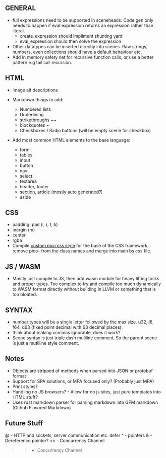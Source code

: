 ## GENERAL
- full expressions need to be supported in sceneheads. Code gen only needs to happen if eval expression returns an expression rather than literal.
  - create_expression should impliment shunting yard
  - eval_expression should then solve the expression
- Other datatypes can be inserted directly into scenes. Raw strings, numbers, even collections should have a default behaviour etc.
- Add in memory safety net for recursive function calls, or use a better pattern e.g tail call recursion.

## HTML
- Image alt descriptions
- Markdown things to add:
  - Numbered lists
  - Underlining
  - strikethroughs ~~
  - blockquotes ~
  - Checkboxes / Radio buttons (will be empty scene for checkbox)

- Add most common HTML elements to the base language:
  - form
  - tables
  - input
  - button
  - nav
  - select
  - textarea
  - header, footer
  - section, article (mostly auto generated?)
  - aside

## CSS
- padding: pad (l, r, t, b)
- margin (m)
- center
- rgba
- Compile [custom pico css style](https://picocss.com/docs/sass) for the base of the CSS framework, remove pico- from the class names and merge into main bs css file.

## JS / WASM
- Mostly just compile to JS, then add wasm module for heavy lifting tasks and proper types. Too complex to try and compile too much dynamically to WASM format directly without building in LLVM or something that is too bloated.

## SYNTAX
- number types will be a single letter followed by the max size. u32, i8, f64, d63 (fixed point decimal with 63 decimal places). 
- think about making commas ignorable, does it work?
- Scene syntax is just triple dash muliline comment. So the parent scene is just a mutliline style comment.


## Notes
- Objects are stripped of methods when parsed into JSON or protobuf format
- Support for SPA solutions, or MPA focused only? (Probably just MPA)
- Print styles?
- Handling no JS browsers? - Allow for no js sites, just pure templates into HTML stuff?
- Uses rust markdown parser for parsing markdown into GFM markdown (Github Flavored Markdown)

## Future Stuff
@ - HTTP and sockets, server communication etc. 
defer
^ - pointers
& - Dereference pointer?
<< - Concurrency Channel
>> - Concurrency Channel
